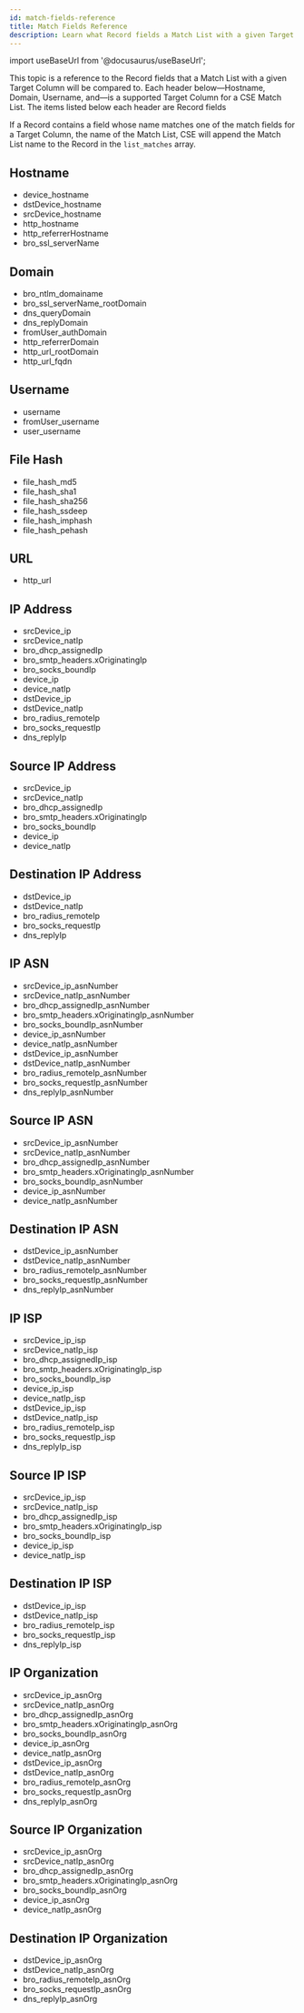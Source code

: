 ```yaml
---
id: match-fields-reference
title: Match Fields Reference
description: Learn what Record fields a Match List with a given Target Column is compared to.
---
```


import useBaseUrl from '@docusaurus/useBaseUrl';

This topic is a reference to the Record fields that a Match List with a given Target Column will be compared to. Each header below—Hostname, Domain, Username, and—is a supported Target Column for a CSE Match List. The items listed below each header are Record fields 

If a Record contains a field whose name matches one of the match fields for a Target Column, the name of the Match List, CSE will append the Match List name to the Record in the `list_matches` array. 

## Hostname

* device_hostname
* dstDevice_hostname
* srcDevice_hostname
* http_hostname
* http_referrerHostname
* bro_ssl_serverName

## Domain

* bro_ntlm_domainame
* bro_ssl_serverName_rootDomain
* dns_queryDomain
* dns_replyDomain
* fromUser_authDomain
* http_referrerDomain
* http_url_rootDomain
* http_url_fqdn

## Username

* username
* fromUser_username
* user_username

## File Hash

* file_hash_md5
* file_hash_sha1
* file_hash_sha256
* file_hash_ssdeep
* file_hash_imphash
* file_hash_pehash

## URL

* http_url

## IP Address

* srcDevice_ip
* srcDevice_natIp
* bro_dhcp_assignedIp
* bro_smtp_headers.xOriginatingIp
* bro_socks_boundIp
* device_ip
* device_natIp
* dstDevice_ip
* dstDevice_natIp
* bro_radius_remoteIp
* bro_socks_requestIp
* dns_replyIp

## Source IP Address

* srcDevice_ip
* srcDevice_natIp
* bro_dhcp_assignedIp
* bro_smtp_headers.xOriginatingIp
* bro_socks_boundIp
* device_ip
* device_natIp

## Destination IP Address

* dstDevice_ip
* dstDevice_natIp
* bro_radius_remoteIp
* bro_socks_requestIp
* dns_replyIp

## IP ASN

* srcDevice_ip_asnNumber
* srcDevice_natIp_asnNumber
* bro_dhcp_assignedIp_asnNumber
* bro_smtp_headers.xOriginatingIp_asnNumber
* bro_socks_boundIp_asnNumber
* device_ip_asnNumber
* device_natIp_asnNumber
* dstDevice_ip_asnNumber
* dstDevice_natIp_asnNumber
* bro_radius_remoteIp_asnNumber
* bro_socks_requestIp_asnNumber
* dns_replyIp_asnNumber

## Source IP ASN

* srcDevice_ip_asnNumber
* srcDevice_natIp_asnNumber
* bro_dhcp_assignedIp_asnNumber
* bro_smtp_headers.xOriginatingIp_asnNumber
* bro_socks_boundIp_asnNumber
* device_ip_asnNumber
* device_natIp_asnNumber

## Destination IP ASN

* dstDevice_ip_asnNumber
* dstDevice_natIp_asnNumber
* bro_radius_remoteIp_asnNumber
* bro_socks_requestIp_asnNumber
* dns_replyIp_asnNumber

## IP ISP

* srcDevice_ip_isp
* srcDevice_natIp_isp
* bro_dhcp_assignedIp_isp
* bro_smtp_headers.xOriginatingIp_isp
* bro_socks_boundIp_isp
* device_ip_isp
* device_natIp_isp
* dstDevice_ip_isp
* dstDevice_natIp_isp
* bro_radius_remoteIp_isp
* bro_socks_requestIp_isp
* dns_replyIp_isp

## Source IP ISP

* srcDevice_ip_isp
* srcDevice_natIp_isp
* bro_dhcp_assignedIp_isp
* bro_smtp_headers.xOriginatingIp_isp
* bro_socks_boundIp_isp
* device_ip_isp
* device_natIp_isp

## Destination IP ISP

* dstDevice_ip_isp
* dstDevice_natIp_isp
* bro_radius_remoteIp_isp
* bro_socks_requestIp_isp
* dns_replyIp_isp

## IP Organization

* srcDevice_ip_asnOrg
* srcDevice_natIp_asnOrg
* bro_dhcp_assignedIp_asnOrg
* bro_smtp_headers.xOriginatingIp_asnOrg
* bro_socks_boundIp_asnOrg
* device_ip_asnOrg
* device_natIp_asnOrg
* dstDevice_ip_asnOrg
* dstDevice_natIp_asnOrg
* bro_radius_remoteIp_asnOrg
* bro_socks_requestIp_asnOrg
* dns_replyIp_asnOrg

## Source IP Organization

* srcDevice_ip_asnOrg
* srcDevice_natIp_asnOrg
* bro_dhcp_assignedIp_asnOrg
* bro_smtp_headers.xOriginatingIp_asnOrg
* bro_socks_boundIp_asnOrg
* device_ip_asnOrg
* device_natIp_asnOrg

## Destination IP Organization

* dstDevice_ip_asnOrg
* dstDevice_natIp_asnOrg
* bro_radius_remoteIp_asnOrg
* bro_socks_requestIp_asnOrg
* dns_replyIp_asnOrg    
